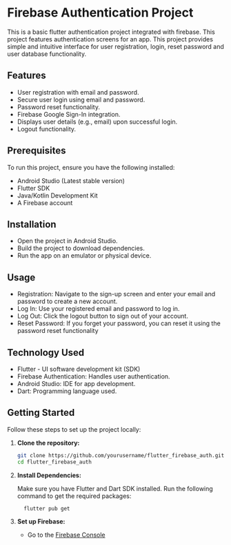 # Firebase Authentication Project

This is a basic flutter authentication project integrated with firebase. This project features authentication screens for an app.
This project provides simple and intuitive interface for user registration, login, reset password and user database functionality.

## Features
- User registration with email and password.
- Secure user login using email and password.
- Password reset functionality.
- Firebase Google Sign-In integration.
- Displays user details (e.g., email) upon successful login.
- Logout functionality.

## Prerequisites
To run this project, ensure you have the following installed:

- Android Studio (Latest stable version)
- Flutter SDK
- Java/Kotlin Development Kit
- A Firebase account

## Installation
- Open the project in Android Studio.
- Build the project to download dependencies.
- Run the app on an emulator or physical device.

## Usage
- Registration: Navigate to the sign-up screen and enter your email and password to create a new account.
- Log In: Use your registered email and password to log in.
- Log Out: Click the logout button to sign out of your account.
- Reset Password: If you forget your password, you can reset it using the password reset functionality

## Technology Used
- Flutter - UI software development kit (SDK)
- Firebase Authentication: Handles user authentication.
- Android Studio: IDE for app development.
- Dart: Programming language used.

## Getting Started

Follow these steps to set up the project locally:

1. **Clone the repository:**

   ```bash
   git clone https://github.com/yourusername/flutter_firebase_auth.git
   cd flutter_firebase_auth
   ```
2. **Install Dependencies:**
   
   Make sure you have Flutter and Dart SDK installed. Run the following command to get the required packages:
   
   ```bash
     flutter pub get
   ```
4. **Set up Firebase:**

   - Go to the [Firebase Console](https://console.firebase.google.com/)
   
  
